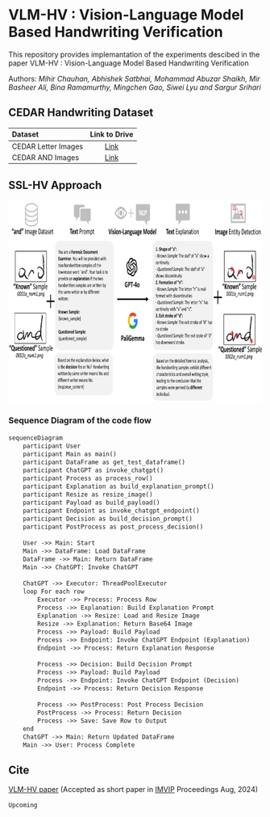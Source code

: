 # VLM-HV : Vision-Language Model Based Handwriting Verification

This repository provides implemantation of the experiments descibed in the paper VLM-HV : Vision-Language Model Based Handwriting Verification

Authors: _Mihir Chauhan, Abhishek Satbhai, Mohammad Abuzar Shaikh, Mir Basheer Ali, Bina Ramamurthy, Mingchen Gao, Siwei Lyu and Sargur Srihari_

## CEDAR Handwriting Dataset
| Dataset | Link to Drive |
|:-----------|:------------:|
| CEDAR Letter Images | [Link](https://drive.google.com/drive/folders/1fwRlwtfzV_5Pnyxm9ahQLi2eum2rDshk?usp=sharing)  |
| CEDAR AND Images| [Link](https://drive.google.com/drive/folders/1uj6eeaKBmabivxvRqrGokrcCb3B9yAHu?usp=sharing)  |

## SSL-HV Approach
<img src="vlm-hv-methods.png" height="400">

### Sequence Diagram of the code flow 

```mermaid
sequenceDiagram
    participant User
    participant Main as main()
    participant DataFrame as get_test_dataframe()
    participant ChatGPT as invoke_chatgpt()
    participant Process as process_row()
    participant Explanation as build_explanation_prompt()
    participant Resize as resize_image()
    participant Payload as build_payload()
    participant Endpoint as invoke_chatgpt_endpoint()
    participant Decision as build_decision_prompt()
    participant PostProcess as post_process_decision()
    
    User ->> Main: Start
    Main ->> DataFrame: Load DataFrame
    DataFrame ->> Main: Return DataFrame
    Main ->> ChatGPT: Invoke ChatGPT
    
    ChatGPT ->> Executor: ThreadPoolExecutor
    loop For each row
        Executor ->> Process: Process Row
        Process ->> Explanation: Build Explanation Prompt
        Explanation ->> Resize: Load and Resize Image
        Resize ->> Explanation: Return Base64 Image
        Process ->> Payload: Build Payload
        Process ->> Endpoint: Invoke ChatGPT Endpoint (Explanation)
        Endpoint ->> Process: Return Explanation Response
        
        Process ->> Decision: Build Decision Prompt
        Process ->> Payload: Build Payload
        Process ->> Endpoint: Invoke ChatGPT Endpoint (Decision)
        Endpoint ->> Process: Return Decision Response
        
        Process ->> PostProcess: Post Process Decision
        PostProcess ->> Process: Return Decision
        Process ->> Save: Save Row to Output
    end
    ChatGPT ->> Main: Return Updated DataFrame
    Main ->> User: Process Complete
```

## Cite
[VLM-HV paper]() (Accepted as short paper in [IMVIP](https://www.imvip.ie/) Proceedings Aug, 2024)
```
Upcoming
```
